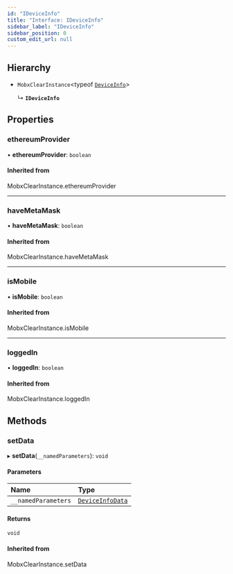 ```yaml
---
id: "IDeviceInfo"
title: "Interface: IDeviceInfo"
sidebar_label: "IDeviceInfo"
sidebar_position: 0
custom_edit_url: null
---
```


## Hierarchy

- `MobxClearInstance`<typeof [`DeviceInfo`](../modules.md#deviceinfo)\>

  ↳ **`IDeviceInfo`**

## Properties

### ethereumProvider

• **ethereumProvider**: `boolean`

#### Inherited from

MobxClearInstance.ethereumProvider

___

### haveMetaMask

• **haveMetaMask**: `boolean`

#### Inherited from

MobxClearInstance.haveMetaMask

___

### isMobile

• **isMobile**: `boolean`

#### Inherited from

MobxClearInstance.isMobile

___

### loggedIn

• **loggedIn**: `boolean`

#### Inherited from

MobxClearInstance.loggedIn

## Methods

### setData

▸ **setData**(`__namedParameters`): `void`

#### Parameters

| Name | Type |
| :------ | :------ |
| `__namedParameters` | [`DeviceInfoData`](DeviceInfoData.md) |

#### Returns

`void`

#### Inherited from

MobxClearInstance.setData
